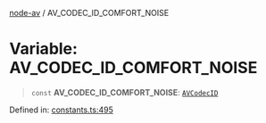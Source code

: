 [node-av](../globals.md) / AV\_CODEC\_ID\_COMFORT\_NOISE

# Variable: AV\_CODEC\_ID\_COMFORT\_NOISE

> `const` **AV\_CODEC\_ID\_COMFORT\_NOISE**: [`AVCodecID`](../type-aliases/AVCodecID.md)

Defined in: [constants.ts:495](https://github.com/seydx/av/blob/f8631fc881b394300b1479f511d55cf1c370a87f/src/constants/constants.ts#L495)
